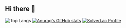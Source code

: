 ## Hi there 👋

![Top Langs](https://github-readme-stats.vercel.app/api/top-langs/?username=jineoni&layout=compact)
[![Anurag's GitHub stats](https://github-readme-stats.vercel.app/api?username=jineoni)](https://github.com/anuraghazra/github-readme-stats)
[![Solved.ac Profile](http://mazassumnida.wtf/api/v2/generate_badge?boj=tlswldbs)](https://solved.ac/tlswldbs/)

